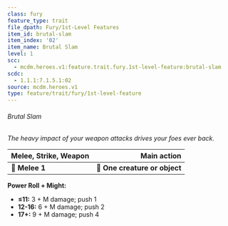 ```yaml
---
class: fury
feature_type: trait
file_dpath: Fury/1st-Level Features
item_id: brutal-slam
item_index: '02'
item_name: Brutal Slam
level: 1
scc:
  - mcdm.heroes.v1:feature.trait.fury.1st-level-feature:brutal-slam
scdc:
  - 1.1.1:7.1.5.1:02
source: mcdm.heroes.v1
type: feature/trait/fury/1st-level-feature
---
```


###### Brutal Slam

*The heavy impact of your weapon attacks drives your foes ever back.*

| **Melee, Strike, Weapon** |               **Main action** |
| ------------------------- | ----------------------------: |
| **📏 Melee 1**            | **🎯 One creature or object** |

**Power Roll + Might:**

- **≤11:** 3 + M damage; push 1
- **12-16:** 6 + M damage; push 2
- **17+:** 9 + M damage; push 4
